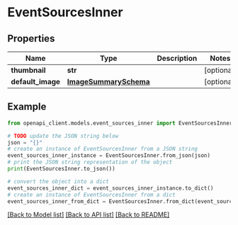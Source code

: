 # EventSourcesInner


## Properties

Name | Type | Description | Notes
------------ | ------------- | ------------- | -------------
**thumbnail** | **str** |  | [optional] 
**default_image** | [**ImageSummarySchema**](ImageSummarySchema.md) |  | [optional] 

## Example

```python
from openapi_client.models.event_sources_inner import EventSourcesInner

# TODO update the JSON string below
json = "{}"
# create an instance of EventSourcesInner from a JSON string
event_sources_inner_instance = EventSourcesInner.from_json(json)
# print the JSON string representation of the object
print(EventSourcesInner.to_json())

# convert the object into a dict
event_sources_inner_dict = event_sources_inner_instance.to_dict()
# create an instance of EventSourcesInner from a dict
event_sources_inner_from_dict = EventSourcesInner.from_dict(event_sources_inner_dict)
```
[[Back to Model list]](../README.md#documentation-for-models) [[Back to API list]](../README.md#documentation-for-api-endpoints) [[Back to README]](../README.md)



